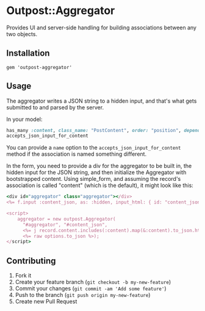 # Outpost::Aggregator

Provides UI and server-side handling for building associations between
any two objects.

## Installation

    gem 'outpost-aggregator'

## Usage

The aggregator writes a JSON string to a hidden input, and that's
what gets submitted to and parsed by the server.

In your model:

```ruby
has_many :content, class_name: "PostContent", order: "position", dependent: :destroy
accepts_json_input_for_content
```

You can provide a `name` option to the `accepts_json_input_for_content` method if the association is named something different.

In the form, you need to provide a div for the aggregator to be built in,
the hidden input for the JSON string, and then initialize the Aggregator with
bootstrapped content. Using simple_form, and assuming the record's association
is called "content" (which is the default), it might look like this:

```ruby
<div id="aggregator" class="aggregator"></div>
<%= f.input :content_json, as: :hidden, input_html: { id: "content_json" } %>

<script>
    aggregator = new outpost.Aggregator(
      "#aggregator", "#content_json",
      <%= j record.content.includes(:content).map(&:content).to_json.html_safe %>, 
      <%= raw options.to_json %>);
</script>
```

## Contributing

1. Fork it
2. Create your feature branch (`git checkout -b my-new-feature`)
3. Commit your changes (`git commit -am 'Add some feature'`)
4. Push to the branch (`git push origin my-new-feature`)
5. Create new Pull Request
